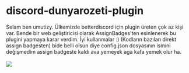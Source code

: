 # discord-dunyarozeti-plugin
Selam ben umutizy. Ülkemizde betterdiscord için plugin üreten çok az kişi var. Bende bir web geliştiricisi olarak AssignBadges'ten esinlenerek bu plugini yapmaya karar verdim. İyi kullanmalar :) (Kodların bazıları direkt assign badgesten) bide belli olsun diye config.json dosyasının ismini değişmedim assign badgeste kaldı ava yemeyek aga kafa yemek olur ha.
<br>
</br>
<img src="https://user-images.githubusercontent.com/102044164/159493791-a1a1adf0-bde2-44b0-830b-402a743895a7.png">
